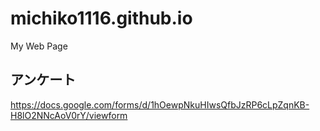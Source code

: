 # michiko1116.github.io
My Web Page

## アンケート
https://docs.google.com/forms/d/1hOewpNkuHIwsQfbJzRP6cLpZqnKB-H8lO2NNcAoV0rY/viewform
